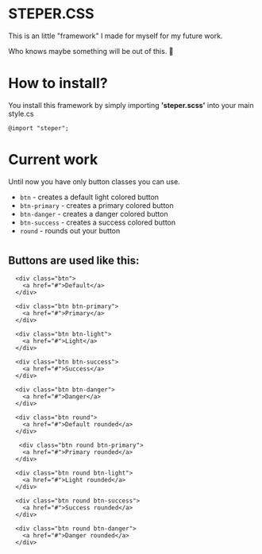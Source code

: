 # STEPER.CSS
This is an little "framework" I made for myself for my future work. 

Who knows maybe something will be out of this. 🤩

# How to install?

You install this framework by simply importing **'steper.scss'** into your main style.cs

```@import "steper";```

# Current work

Until now you have only button classes you can use.

* ```btn```  - creates a default light colored button
* ```btn-primary``` - creates a primary colored button
* ```btn-danger``` - creates a danger colored button
* ```btn-success``` - creates a success colored button
* ```round``` - rounds out your button

#

  ## Buttons are used like this:
  
  
  ```
    <div class="btn">
      <a href="#">Default</a>
    </div>
  
    <div class="btn btn-primary">
      <a href="#">Primary</a>
    </div>
    
    <div class="btn btn-light">
      <a href="#">Light</a>
    </div>
    
    <div class="btn btn-success">
      <a href="#">Success</a>
    </div>
    
    <div class="btn btn-danger">
      <a href="#">Danger</a>
    </div>
    
    <div class="btn round">
      <a href="#">Default rounded</a>
    </div>
    
     <div class="btn round btn-primary">
      <a href="#">Primary rounded</a>
    </div>
    
    <div class="btn round btn-light">
      <a href="#">Light rounded</a>
    </div>
    
    <div class="btn round btn-success">
      <a href="#">Success rounded</a>
    </div>
    
    <div class="btn round btn-danger">
      <a href="#">Danger rounded</a>
    </div>
   ```
